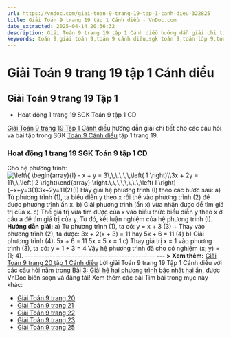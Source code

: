 ```yaml
---
url: https://vndoc.com/giai-toan-9-trang-19-tap-1-canh-dieu-322825
title: Giải Toán 9 trang 19 tập 1 Cánh diều - VnDoc.com
date_extracted: 2025-04-14 20:36:32
description: Giải Toán 9 trang 19 tập 1 Cánh diều hướng dẫn giải chi tiết các câu hỏi và bài tập trong SGK Toán 9 Cánh diều tập 1.
keywords: toán 9,giải toán 9,toán 9 cánh diều,sgk toán 9,toán lớp 9,toán lớp 9 cánh diều,sgk toán 9 cánh diều,toán 9 ctst,giải sgk toán 9 cánh diều,toán 9 cánh diều tập 1,toán 9 cánh diều tập 2,giải bài tập toán 9 cánh diều,toán 9 tập 2 cánh diều,Giải hệ hai phương trình bậc nhất hai ẩn,toán 9 trang 19,giải toán 9 trang 19,toán 9 trang 19 cánh diều,giải toán 9 trang 19 cánh diều
---
```


# Giải Toán 9 trang 19 tập 1 Cánh diều
## **Giải Toán 9 trang 19 Tập 1**
  * Hoạt động 1 trang 19 SGK Toán 9 tập 1 CD

[Giải Toán 9 trang 19 Tập 1 Cánh diều](<https://vndoc.com/giai-toan-9-trang-19-tap-1-canh-dieu-322825>) hướng dẫn giải chi tiết cho các câu hỏi và bài tập trong SGK [Toán 9 Cánh diều](<https://vndoc.com/toan-9-canh-dieu>) tập 1 trang 19.
### Hoạt động 1 trang 19 SGK Toán 9 tập 1 CD
Cho hệ phương trình: ![\\left\\{ \\begin{array}{l} - x + y = 3\\,\\,\\,\\,\\,\\,\\left\( 1 \\right\)\\\\3x + 2y = 11\\,\\,\\left\( 2 \\right\)\\end{array} \\right.\\,\\,\\,\\,\\,\\,\\,\\,\\left\( I \\right\)](https://i.vdoc.vn/data/image/blank.png)\{−x+y=3\(1\)3x+2y=11\(2\)\(I\)
Hãy giải hệ phương trình \(I\) theo các bước sau:
a\) Từ phương trình \(1\), ta biểu diễn y theo x rồi thế vào phương trình \(2\) để được phương trình ẩn x.
b\) Giải phương trình \(ẩn x\) vừa nhận được để tìm giá trị của x.
c\) Thế giá trị vừa tìm được của x vào biểu thức biểu diễn y theo x ở câu a để tìm giá trị của y. Từ đó, kết luận nghiệm của hệ phương trình \(I\).
**Hướng dẫn giải:**
a\) Từ phương trình \(1\), ta có: y = x + 3 \(3\)
\+ Thay vào phương trình \(2\), ta được:
3x + 2\(x + 3\) = 11 hay 5x + 6 = 11 \(4\)
b\) Giải phương trình \(4\):
5x + 6 = 11
5x = 5
x = 1
c\) Thay giá trị x = 1 vào phương trình \(3\), ta có: y = 1 + 3 = 4
Vậy hệ phương trình đã cho có nghiệm \(x; y\) = \(1; 4\).
\-----------------------------------------------
**\--- > Xem thêm:** [Giải Toán 9 trang 20 tập 1 Cánh diều](<https://vndoc.com/giai-toan-9-trang-20-tap-1-canh-dieu-322829>)
Lời giải Toán 9 trang 19 Tập 1 Cánh diều với các câu hỏi nằm trong [Bài 3: Giải hệ hai phương trình bậc nhất hai ẩn](<https://vndoc.com/giai-bai-tap-sgk-toan-lop-9-bai-2-he-hai-phuong-trinh-bac-nhat-hai-an-176061>), được VnDoc biên soạn và đăng tải\!
Xem thêm các bài Tìm bài trong mục này khác:
  * [Giải Toán 9 trang 20](</giai-toan-9-trang-20-tap-1-canh-dieu-322829>)
  * [Giải Toán 9 trang 21](</giai-toan-9-trang-21-tap-1-canh-dieu-322831>)
  * [Giải Toán 9 trang 22](</giai-toan-9-trang-22-tap-1-canh-dieu-322834>)
  * [Giải Toán 9 trang 23](</giai-toan-9-trang-23-tap-1-canh-dieu-322839>)
  * [Giải Toán 9 trang 25 ](</giai-toan-9-trang-25-tap-1-canh-dieu-322845>)

